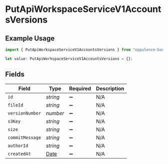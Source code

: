 # PutApiWorkspaceServiceV1AccountsVersions

## Example Usage

```typescript
import { PutApiWorkspaceServiceV1AccountsVersions } from "oppulence-backend-sdk/models/operations";

let value: PutApiWorkspaceServiceV1AccountsVersions = {};
```

## Fields

| Field                                                                                         | Type                                                                                          | Required                                                                                      | Description                                                                                   |
| --------------------------------------------------------------------------------------------- | --------------------------------------------------------------------------------------------- | --------------------------------------------------------------------------------------------- | --------------------------------------------------------------------------------------------- |
| `id`                                                                                          | *string*                                                                                      | :heavy_minus_sign:                                                                            | N/A                                                                                           |
| `fileId`                                                                                      | *string*                                                                                      | :heavy_minus_sign:                                                                            | N/A                                                                                           |
| `versionNumber`                                                                               | *number*                                                                                      | :heavy_minus_sign:                                                                            | N/A                                                                                           |
| `s3Key`                                                                                       | *string*                                                                                      | :heavy_minus_sign:                                                                            | N/A                                                                                           |
| `size`                                                                                        | *string*                                                                                      | :heavy_minus_sign:                                                                            | N/A                                                                                           |
| `commitMessage`                                                                               | *string*                                                                                      | :heavy_minus_sign:                                                                            | N/A                                                                                           |
| `authorId`                                                                                    | *string*                                                                                      | :heavy_minus_sign:                                                                            | N/A                                                                                           |
| `createdAt`                                                                                   | [Date](https://developer.mozilla.org/en-US/docs/Web/JavaScript/Reference/Global_Objects/Date) | :heavy_minus_sign:                                                                            | N/A                                                                                           |